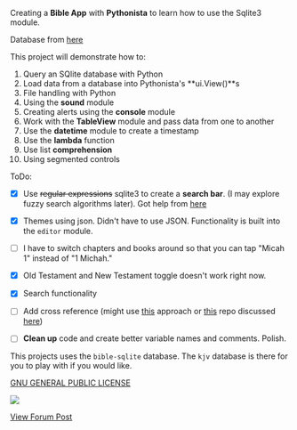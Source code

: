 Creating a **Bible App** with **Pythonista** to learn how to use the Sqlite3 module.

Database from [here](https://github.com/scrollmapper/bible_databases)

This project will demonstrate how to:

1. Query an SQlite database with Python
2. Load data from a database into Pythonista's **ui.View()**s
3. File handling with Python
4. Using the **sound** module
5. Creating alerts using the **console** module
6. Work with the **TableView** module and pass data from one to another
7. Use the **datetime** module to create a timestamp
8. Use the **lambda** function
9. Use list **comprehension**
10. Using segmented controls

ToDo:
- [x] Use ~~regular expressions~~ sqlite3 to create a **search bar**. (I may explore fuzzy search algorithms later). Got help from [here](http://stackoverflow.com/questions/3671761/how-to-search-for-a-substring-in-sqlite)
- [x] Themes using json. Didn't have to use JSON. Functionality is built into the `editor` module.
- [ ] I have to switch chapters and books around so that you can tap "Micah 1" instead of "1 Michah."
- [x] Old Testament and New Testament toggle doesn't work right now.
- [x] Search functionality
- [ ] Add cross reference (might use [this](http://stackoverflow.com/questions/19472922/reading-external-sql-script-in-python) approach or [this](https://github.com/tommasoturchi/mysql-connector-pythonista) repo discussed [here]([this](https://forum.omz-software.com/topic/3334/mysql-in-pythonista)))
- [ ] **Clean up** code and create better variable names and comments. Polish.


This projects uses the `bible-sqlite` database. The `kjv` database is there for you to play with if you would like.

[GNU GENERAL PUBLIC LICENSE](http://choosealicense.com/licenses/gpl-3.0/)

![](https://github.com/TutorialDoctor/Pythonista-Projects/blob/master/Projects/Apps/Basic%20Bible/screen3.png?raw=true)

[View Forum Post](https://forum.omz-software.com/topic/3388/free-bible-app-w-source-code)
